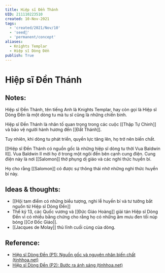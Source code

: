 ```yaml
---
title: Hiệp sĩ Đền Thánh
UID: 211110223510
created: 10-Nov-2021
tags:
  - 'created/2021/Nov/10'
  - 'seed🥜'
  - 'permanent/concept'
aliases:
  - Knights Templar
  - Hiệp sĩ Dòng Đền
publish: True
---
```

# Hiệp sĩ Đền Thánh

## Notes:
Hiệp sĩ Đền Thánh, tên tiếng Anh là Knights Templar, hay còn gọi là Hiệp sĩ Dòng Đền là một dòng tu mà tu sĩ cũng là những chiến binh.

Hiệp sĩ Đền Thánh là nhân tố quan trọng trong các cuộc [[Thập Tự Chinh]] và bảo vệ người hành hương đến [[Đất Thánh]].

Tuy nhiên, khi dòng tu phát triển, quyền lực tăng lên, họ trở nên biến chất.

[[Hiệp sĩ Đền Thánh có nguồn gốc là những hiệp sĩ dòng tu thời Vua Baldwin II]]. Vua Baldwin II mời họ ở trong một ngôi đền bên cạnh cung điện. Cung điện này là nơi [[Salomon]] thờ phụng dị giáo và các nghi thức huyền bí.

Họ cho rằng [[Salomon]] có được sự thông thái nhờ những nghi thức huyền bí này.

## Ideas & thoughts:
- [[Hội tam điểm có những biểu tượng, nghi lễ huyền bí và tư tưởng bắt nguồn từ Hiệp sĩ Dòng Đền]]
- Thế kỷ 13, các Quốc vương và [[Đức Giáo Hoàng]] giải tán Hiệp sĩ Dòng Đền vì có nhiều bằng chứng cho rằng họ có những âm mưu đen tối núp bóng [[Cơ Đốc Giáo]].
- [[Jacques de Molay]] thủ lĩnh cuối cùng của dòng.


## Reference:
- [Hiệp sĩ Dòng Đền (P1): Nguồn gốc và nguyên nhân biến chất (tinhhoa.net)](https://tinhhoa.net/hiep-si-dong-den-va-hoi-tam-diem.html)
- [Hiệp sĩ Dòng Đền (P2): Bước ra ánh sáng (tinhhoa.net)](https://tinhhoa.net/hiep-si-dong-den-p2-buoc-ra-anh-sang.html)

